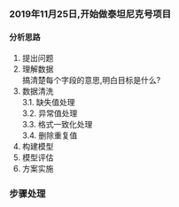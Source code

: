 ### 2019年11月25日,开始做泰坦尼克号项目
#### 分析思路  
1. 提出问题  
2. 理解数据  
    搞清楚每个字段的意思,明白目标是什么? 
3.  数据清洗   
  3.1. 缺失值处理   
  3.2. 异常值处理    
  3.3. 格式一致化处理    
  3.4. 删除重复值  
4.  构建模型  
5. 模型评估  
6. 方案实施  
### 步骤处理 
